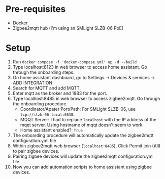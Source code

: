 # Pre-requisites
- Docker
- Zigbee2mqtt hub (I'm using an SMLight SLZB-06 PoE)

# Setup
1. Run `docker compose -f 'docker-compose.yml' up -d --build`
2. Type localhost:8123 in web browser to access home assistant. Go through the onboarding steps.
3. On home assistant dashboard, go to Settings -> Devices & services -> ADD INTEGRATION
4. Search for MQTT and add MQTT.
5. Enter mqtt as the broker and 1883 for the port.
6. Type localhost:8485 in web browser to access zigbee2mqtt. Go through the onboarding procedure.
    - Coordinator/Apater Port/Path: For SMLight SLZB-06, use `tcp://slzb-06.local:6638`.
    - MQQT Server: I had to replace `localhost` with the IP address of the mqqt server. Using hostname of mqqt doesn't seem to work.
    - Home assistant enabled?: `True`
7. The onboarding procedure will automatically update the zigbee2mqtt configuration.yml file
8. Within zigbee2mqtt web browser (`localhost:8485`), Click Permit join (All) to pair zigbee devices.
9. Pairing zigbee devices will update the zigbee2mqtt configuration.yml file.
10. Now you can add automation scripts to home assistant using zigbee devices.